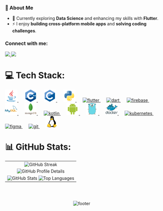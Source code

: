 ### 🌟 About Me 

- 🔭 Currently exploring **Data Science** and enhancing my skills with **Flutter**.  
- ⚡ I enjoy **building cross-platform mobile apps** and **solving coding challenges**.

<h3 align="left">Connect with me:</h3>
<a href="mailto:shettyshreesha@gmail.com">
  <img src="https://img.shields.io/badge/Gmail-D14836?style=for-the-badge&logo=gmail&logoColor=white" />
</a>
<a href="https://in.linkedin.com/in/shreesha552/">
  <img src="https://img.shields.io/badge/linkedin-%231E77B5.svg?&style=for-the-badge&logo=linkedin" />
</a>

# 💻 Tech Stack:
<p align="left"> 
   <a href="https://www.java.com" target="_blank" rel="noreferrer"> 
    <img src="https://raw.githubusercontent.com/devicons/devicon/master/icons/java/java-original.svg" alt="java" width="40" height="40"/> 
  </a>&nbsp;&nbsp;&nbsp;&nbsp;

  <a href="https://www.w3schools.com/cpp/" target="_blank" rel="noreferrer"> 
    <img src="https://raw.githubusercontent.com/devicons/devicon/master/icons/cplusplus/cplusplus-original.svg" alt="cplusplus" width="40" height="40"/> 
  </a>&nbsp;&nbsp;&nbsp;&nbsp;

  <a href="https://www.cprogramming.com/" target="_blank" rel="noreferrer"> 
    <img src="https://raw.githubusercontent.com/devicons/devicon/master/icons/c/c-original.svg" alt="c" width="40" height="40"/> 
  </a>&nbsp;&nbsp;&nbsp;&nbsp;

  <a href="https://www.python.org" target="_blank" rel="noreferrer"> 
    <img src="https://raw.githubusercontent.com/devicons/devicon/master/icons/python/python-original.svg" alt="python" width="40" height="40"/> 
  </a>&nbsp;&nbsp;&nbsp;&nbsp;

  <a href="https://flutter.dev" target="_blank" rel="noreferrer"> 
    <img src="https://www.vectorlogo.zone/logos/flutterio/flutterio-icon.svg" alt="flutter" width="40" height="40"/> 
  </a>&nbsp;&nbsp;&nbsp;&nbsp;

  <a href="https://dart.dev" target="_blank" rel="noreferrer"> 
    <img src="https://www.vectorlogo.zone/logos/dartlang/dartlang-icon.svg" alt="dart" width="40" height="40"/> 
  </a>&nbsp;&nbsp;&nbsp;&nbsp;

  <a href="https://firebase.google.com/" target="_blank" rel="noreferrer"> 
    <img src="https://www.vectorlogo.zone/logos/firebase/firebase-icon.svg" alt="firebase" width="40" height="40"/>
  </a>&nbsp;&nbsp;&nbsp;&nbsp;

  <a href="https://www.mysql.com/" target="_blank" rel="noreferrer"> 
    <img src="https://raw.githubusercontent.com/devicons/devicon/master/icons/mysql/mysql-original-wordmark.svg" alt="mysql" width="40" height="40"/>
  </a>&nbsp;&nbsp;&nbsp;&nbsp;

  <a href="https://www.mongodb.com/" target="_blank" rel="noreferrer"> 
    <img src="https://raw.githubusercontent.com/devicons/devicon/master/icons/mongodb/mongodb-original-wordmark.svg" alt="mongodb" width="40" height="40"/>
  </a>&nbsp;&nbsp;&nbsp;&nbsp;

  <a href="https://kotlinlang.org" target="_blank" rel="noreferrer"> 
    <img src="https://www.vectorlogo.zone/logos/kotlinlang/kotlinlang-icon.svg" alt="kotlin" width="40" height="40"/> 
  </a>&nbsp;&nbsp;&nbsp;&nbsp;

  <a href="https://developer.android.com/" target="_blank" rel="noreferrer"> 
    <img src="https://raw.githubusercontent.com/devicons/devicon/master/icons/android/android-original.svg" alt="android" width="40" height="40"/> 
  </a>&nbsp;&nbsp;&nbsp;&nbsp;

  <a href="https://golang.org" target="_blank" rel="noreferrer"> 
    <img src="https://raw.githubusercontent.com/devicons/devicon/master/icons/go/go-original.svg" alt="go" width="40" height="40"/> 
  </a>&nbsp;&nbsp;&nbsp;&nbsp;

  <a href="https://www.docker.com/" target="_blank" rel="noreferrer"> 
    <img src="https://raw.githubusercontent.com/devicons/devicon/master/icons/docker/docker-original-wordmark.svg" alt="docker" width="40" height="40"/> 
  </a>&nbsp;&nbsp;&nbsp;&nbsp;

  <a href="https://kubernetes.io/" target="_blank" rel="noreferrer"> 
    <img src="https://www.vectorlogo.zone/logos/kubernetes/kubernetes-icon.svg" alt="kubernetes" width="40" height="40"/> 
  </a>&nbsp;&nbsp;&nbsp;&nbsp;

  <a href="https://www.figma.com/" target="_blank" rel="noreferrer"> 
    <img src="https://www.vectorlogo.zone/logos/figma/figma-icon.svg" alt="figma" width="40" height="40"/> 
  </a>&nbsp;&nbsp;&nbsp;&nbsp;

  <a href="https://git-scm.com/" target="_blank" rel="noreferrer"> 
    <img src="https://www.vectorlogo.zone/logos/git-scm/git-scm-icon.svg" alt="git" width="40" height="40"/> 
  </a>&nbsp;&nbsp;&nbsp;&nbsp;

  <a href="https://www.linux.org/" target="_blank" rel="noreferrer"> 
    <img src="https://raw.githubusercontent.com/devicons/devicon/master/icons/linux/linux-original.svg" alt="linux" width="40" height="40"/> 
  </a>
</p>



# 📊 GitHub Stats:
<table align="center">
  <tr>
    <td align="center">
      <img src="https://nirzak-streak-stats.vercel.app/?user=shreesha001&theme=neon-palenight&hide_border=true&card_width=750" alt="GitHub Streak" />
    </td>
  </tr>
  <tr>
    <td align="center">
      <img src="http://github-profile-summary-cards.vercel.app/api/cards/profile-details?username=shreesha001&theme=2077" alt="GitHub Profile Details" />
    </td>
  </tr>
  <tr>
    <td align="center">
      <img src="https://github-readme-stats.vercel.app/api?username=Shreesha001&show_icons=true&locale=en&theme=midnight-purple" alt="GitHub Stats" height="180em" />
      <img src="https://github-readme-stats.vercel.app/api/top-langs/?username=Shreesha001&layout=compact&theme=highcontrast" alt="Top Languages" height="180em" />
    </td>
  </tr>
</table>



<br><br>
<p align="center">
  <img src="https://user-images.githubusercontent.com/10498744/210157572-1fca0242-8af2-46a6-bfa3-666ffd40ebde.svg" alt="footer" />
</p>
